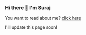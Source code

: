 ### Hi there 👋 I'm Suraj


<!--
**surajsinghbisht054/surajsinghbisht054** is a ✨ _special_ ✨ repository because its `README.md` (this file) appears on your GitHub profile.

Here are some ideas to get you started:

- 🔭 I’m currently working on ...
- 🌱 I’m currently learning ...
- 👯 I’m looking to collaborate on ...
- 🤔 I’m looking for help with ...
- 💬 Ask me about ...
- 📫 How to reach me: ...
- 😄 Pronouns: ...
- ⚡ Fun fact: ...
-->

You want to read about me? [click here](https://surajsinghbisht054.github.io/about/)


I'ill update this page soon!
